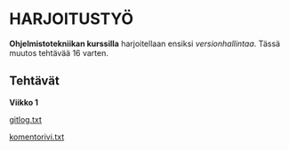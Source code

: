 # HARJOITUSTYÖ

**Ohjelmistotekniikan kurssilla** harjoitellaan ensiksi *versionhallintaa*. Tässä muutos tehtävää 16 varten.

## Tehtävät

**Viikko 1**

[gitlog.txt](https://github.com/susannakinnunen/ot-harjoitus/blob/master/laskarit/viikko1/gitlog.txt)

[komentorivi.txt](https://github.com/susannakinnunen/ot-harjoitus/blob/master/laskarit/viikko1/komentorivi.txt)
